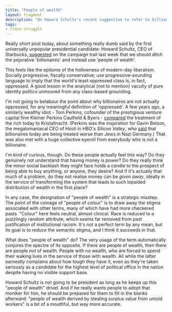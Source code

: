 ```yaml
---
title: "People of wealth"
layout: fragment
description: "On Howard Schultz's recent suggestion to refer to billionaires as "people of wealth" instead."
tags:
- class-struggle
---
```


Really short post today, about something really dumb said by the first universally unpopular presidential candidate: Howard Schultz, CEO of Starbucks, [suggested](https://www.cbsnews.com/news/howard-schultz-starbucks-ceo-calls-billionaires-people-of-means/) on the campaign trail last week that we should ditch the pejorative 'billionaires' and instead use 'people of wealth'.

This feels like the epitome of the hollowness of modern-day liberalism. Socially progressive, fiscally conservative; use progressive-sounding language to imply that the world's least oppressed class is, in fact, oppressed. A good lesson in the analytical (not to mention) vacuity of pure identity politics unmoored from any class-based grounding.

I'm not going to belabour the point about why billionaires are not actually oppressed, for any meaningful definition of 'oppressed'. A few years ago, a similarly wealthy idiot - Tom Perkins, cofounder of the prestigious venture capital firm Kleiner Perkins Caulfield & Byers - [compared](https://www.independent.co.uk/news/business/news/unrepentant-tom-perkins-apologises-for-kristallnacht-remarks-but-defends-war-on-the-rich-letter-9091226.html) the treatment of the rich today to Kristallnacht. (Perkins was the inspiration for Gavin Belson, the megalomaniacal CEO of Hooli in HBO's _Silicon Valley_, who [said](http://siliconvalleyism.com/silicon-valley-quote.php?id=316) that billionaires today are being treated worse than Jews in Nazi Germany.) That was also met with a huge collective eyeroll from everybody who is not a billionaire.

I'm kind of curious, though. Do these people actually feel this way? Do they genuinely not understand that having money is power? Do they really think the minor social backlash they might face holds a candle to the prospect of being able to buy anything, or anyone, they desire? And if it's actually that much of a problem, do they not realise money can be _given away_, ideally in the service of transforming the system that leads to such lopsided distribution of wealth in the first place?

In any case, the designation of "people of wealth" is a strategic misstep. The point of the coinage of "people of colour" is to draw away the stigma associated with other terms, many of which have had more checkered pasts. "Colour" here feels neutral, almost clinical. Race is reduced to a puzzlingly random attribute, which seems far removed from past justification of institutional racism. It's not a perfect term by any mean, but its goal is to _reduce_ the semantic stigma, and I think it succeeds in that.

What does "people of wealth" do? The very usage of the term automatically conjures the spectre of its opposite. If there are people of wealth, then there are people _not_ of wealth. People with no wealth, who are forced to spend their waking lives in the service of those with wealth. All while the latter earnestly complains about how tough they have it, even as they're taken seriously as a candidate for the highest level of political office in the nation despite having no visible support base.

Howard Schultz is not going to be president as long as he keeps up this "people of wealth" drivel. And if he really wants people to adopt that moniker for him, he should be prepared for them to fill in the blanks afterward: "people of wealth derived by stealing surplus value from untold workers" is a bit of a mouthful, but way more accurate.
